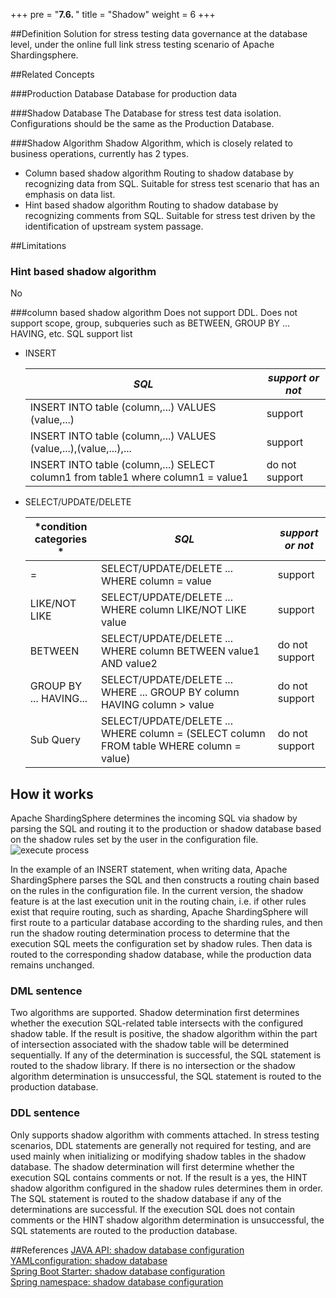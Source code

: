 +++
pre = "<b>7.6. </b>"
title = "Shadow"
weight = 6
+++

##Definition
Solution for stress testing data governance at the database level, under the online full link stress testing scenario of Apache Shardingsphere.

##Related Concepts

###Production Database
Database for production data

###Shadow Database
The Database for stress test data isolation. Configurations should be the same as the Production Database.

###Shadow Algorithm
Shadow Algorithm, which is closely related to business operations, currently has 2 types.
- Column based shadow algorithm
Routing to shadow database by recognizing data from SQL. Suitable for stress test scenario that has an emphasis on data list.
- Hint based shadow algorithm
Routing to shadow database by recognizing comments from SQL. Suitable for stress test driven by the identification of upstream system passage.

##Limitations
### Hint based shadow algorithm
No

###column based shadow algorithm
Does not support DDL.
Does not support scope, group, subqueries such as BETWEEN, GROUP BY ... HAVING, etc.
SQL support list

- INSERT
  
  |  *SQL*  |  *support or not*  |
  | ------- | ------------ |
  | INSERT INTO table (column,...) VALUES (value,...)   |  support  |
  | INSERT INTO table (column,...) VALUES (value,...),(value,...),...   |  support   |
  | INSERT INTO table (column,...) SELECT column1 from table1 where column1 = value1 |  do not support   |

- SELECT/UPDATE/DELETE
  
  |  *condition categories *  |  *SQL*   |  *support or not*  |
  | ------------ | -------- | ----------- |
  | =  | SELECT/UPDATE/DELETE ... WHERE column = value   | support |
  | LIKE/NOT LIKE | SELECT/UPDATE/DELETE ... WHERE column LIKE/NOT LIKE value  | support  |                        | IN/NOT IN | SELECT/UPDATE/DELETE ... WHERE column IN/NOT IN (value1,value2,...)  | support |
  | BETWEEN | SELECT/UPDATE/DELETE ... WHERE column BETWEEN value1 AND value2  | do not support   |
  | GROUP BY ... HAVING... | SELECT/UPDATE/DELETE ... WHERE ... GROUP BY column HAVING column > value  | do not support      |
  | Sub Query | SELECT/UPDATE/DELETE ... WHERE column = (SELECT column FROM table WHERE column = value) | do not support   |

## How it works
Apache ShardingSphere determines the incoming SQL via shadow by parsing the SQL and routing it to the production or shadow database based on the shadow rules set by the user in the configuration file.
![execute process](https://shardingsphere.apache.org/document/current/img/shadow/execute.png)


In the example of an INSERT statement, when writing data, Apache ShardingSphere parses the SQL and then constructs a routing chain based on the rules in the configuration file.
In the current version, the shadow feature is at the last execution unit in the routing chain, i.e. if other rules exist that require routing, such as sharding, Apache ShardingSphere will first route to a particular database according to the sharding rules, and then run the shadow routing determination process to determine that the execution SQL meets the configuration set by shadow rules. Then data is routed to the corresponding shadow database, while the production data remains unchanged.

### DML sentence
Two algorithms are supported. Shadow determination first determines whether the execution SQL-related table intersects with the configured shadow table. If the result is positive, the shadow algorithm within the part of intersection associated with the shadow table will be determined sequentially. If any of the determination is successful, the SQL statement is routed to the shadow library.
If there is no intersection or the shadow algorithm determination is unsuccessful, the SQL statement is routed to the production database.

### DDL sentence
Only supports shadow algorithm with comments attached. In stress testing scenarios, DDL statements are generally not required for testing, and are used mainly when initializing or modifying shadow tables in the shadow database.
The shadow determination will first determine whether the execution SQL contains comments  or not. If the result is a yes, the HINT shadow algorithm configured in the shadow rules determines them in order. The SQL statement is routed to the shadow database if any of the determinations are successful.
If the execution SQL does not contain comments or the HINT shadow algorithm determination is unsuccessful, the SQL statements are routed to the production database.

##References
[JAVA API: shadow database configuration](/en/user-manual/shardingsphere-jdbc/java-api/rules/shadow/)  
[YAMLconfiguration: shadow database](/en/user-manual/shardingsphere-jdbc/yaml-config/rules/shadow/)  
[ Spring Boot Starter: shadow database configuration](/en/user-manual/shardingsphere-jdbc/spring-boot-starter/rules/shadow/)  
[Spring namespace: shadow database configuration](/en/user-manual/shardingsphere-jdbc/spring-namespace/rules/shadow/)
